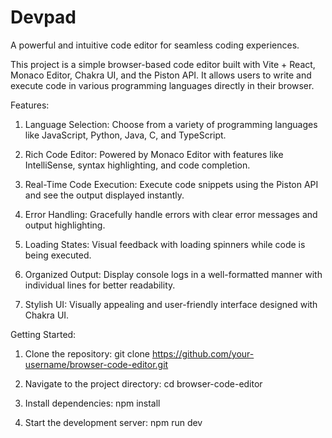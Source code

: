 # Devpad
A powerful and intuitive code editor for seamless coding experiences.


This project is a simple browser-based code editor built with Vite + React, Monaco Editor, Chakra UI, and the Piston API. It allows users to write and execute code in various programming languages directly in their browser.

Features:

1. Language Selection: Choose from a variety of programming languages like JavaScript, Python, Java, C, and TypeScript.

2. Rich Code Editor: Powered by Monaco Editor with features like IntelliSense, syntax highlighting, and code completion.

3. Real-Time Code Execution: Execute code snippets using the Piston API and see the output displayed instantly.

4. Error Handling: Gracefully handle errors with clear error messages and output highlighting.

5. Loading States: Visual feedback with loading spinners while code is being executed.

6. Organized Output: Display console logs in a well-formatted manner with individual lines for better readability.

7. Stylish UI: Visually appealing and user-friendly interface designed with Chakra UI.


Getting Started:

1) Clone the repository:
  git clone https://github.com/your-username/browser-code-editor.git  

2) Navigate to the project directory:
  cd browser-code-editor  

3) Install dependencies:
  npm install  

4) Start the development server:
  npm run dev




